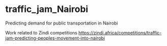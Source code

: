 # traffic_jam_Nairobi
Predicting demand for public transportation in Nairobi

Work related to Zindi competitions https://zindi.africa/competitions/traffic-jam-predicting-peoples-movement-into-nairobi
